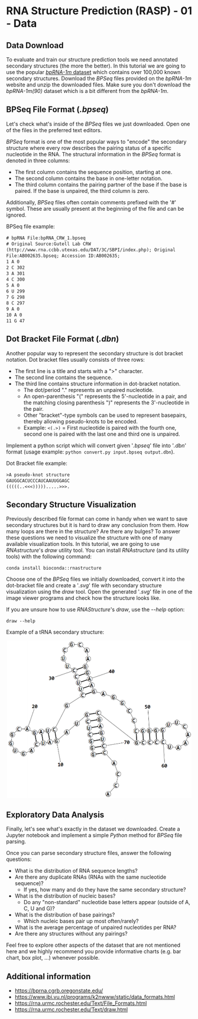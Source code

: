 # RNA Structure Prediction (RASP) - 01 - Data

## Data Download
To evaluate and train our structure prediction tools we need annotated secondary structures (the more the better).
In this tutorial we are going to use the popular [_bpRNA-1m_ dataset](https://bprna.cgrb.oregonstate.edu/index.html) which contains over 100,000 known secondary structures.
Download the _BPSeq_ files provided on the _bpRNA-1m_ website and unzip the downloaded files. Make sure you don't download the _bpRNA-1m(90)_ dataset which is a bit different from the _bpRNA-1m_.

## BPSeq File Format (_.bpseq_)
Let's check what's inside of the _BPSeq_ files we just downloaded. Open one of the files in the preferred text editors.

_BPSeq_ format is one of the most popular ways to "encode" the secondary structure where every row describes the pairing status of a specific nucleotide in the RNA.
The structural information in the _BPSeq_ format is denoted in three columns:
- The first column contains the sequence position, starting at one.
- The second column contains the base in one-letter notation.
- The third column contains the pairing partner of the base if the base is paired. If the base is unpaired, the third column is zero.

Additionally, _BPSeq_ files often contain comments prefixed with the '_#_' symbol. These are usually present at the beginning of the file and can be ignored.

BPSeq file example:
```
# bpRNA File:bpRNA_CRW_1.bpseq
# Original Source:Gutell Lab CRW (http://www.rna.ccbb.utexas.edu/DAT/3C/SBPI/index.php); Original File:AB002635.bpseq; Accession ID:AB002635;
1 A 0
2 C 302
3 A 301
4 C 300
5 A 0
6 U 299
7 G 298
8 C 297
9 A 0
10 A 0
11 G 47
```

## Dot Bracket File Format (_.dbn_)
Another popular way to represent the secondary structure is dot bracket notation. Dot bracket files usually consists of three rows:
- The first line is a title and starts with a ">" character.
- The second line contains the sequence.
- The third line contains structure information in dot-bracket notation.
  - The dot/period "." represents an unpaired nucleotide.
  - An open-parenthesis "(" represents the 5'-nucleotide in a pair, and the matching closing parenthesis ")" represents the 3'-nucleotide in the pair.
  - Other "bracket"-type symbols can be used to represent basepairs, thereby allowing pseudo-knots to be encoded.
  - Example: `<(.>)` = First nucleotide is paired with the fourth one, second one is paired with the last one and third one is unpaired.
 
Implement a python script which will convert given '_.bpseq_' file into '_.dbn_' format (usage example: `python convert.py input.bpseq output.dbn`).

Dot Bracket file example:
```
>A pseudo-knot structure
GAUGGCACUCCCAUCAAUUGGAGC
(((((..<<<))))).....>>>.
```

## Secondary Structure Visualization
Previously described file format can come in handy when we want to save secondary structures but it is hard to draw any conclusion from them. How many loops are there in the structure? Are there any bulges? To answer these questions we need to visualize the structure with one of many available visualization tools. In this tutorial, we are going to use _RNAstructure_'s _draw_ utility tool. You can install _RNAstructure_ (and its utility tools) with the following command:
```
conda install bioconda::rnastructure
```

Choose one of the _BPSeq_ files we initially downloaded, convert it into the dot-bracket file and create a '_.svg_' file with secondary structure visualization using the _draw_ tool. Open the generated '_.svg_' file in one of the image viewer programs and check how the structure looks like.

If you are unsure how to use _RNAStructure_'s _draw_, use the _--help_ option:
```
draw --help
```

Example of a tRNA secondary structure:
<p align="center">
 <img src="../imgs/trna_visualized.png" width="500">
</p>

## Exploratory Data Analysis
Finally, let's see what's exactly in the dataset we downloaded. Create a Jupyter notebook and implement a simple _Python_ method for _BPSeq_ file parsing.

Once you can parse secondary structure files, answer the following questions:
- What is the distribution of RNA sequence lengths?
- Are there any duplicate RNAs (RNAs with the same nucleotide sequence)?
  - If yes, how many and do they have the same secondary structure?
- What is the distribution of nucleic bases?
  - Do any "non-standard" nucleotide base letters appear (outside of A, C, U and G)?
- What is the distribution of base pairings?
  - Which nucleic bases pair up most often/rarely?
- What is the average percentage of unpaired nucleotides per RNA?
- Are there any structures without any pairings?

Feel free to explore other aspects of the dataset that are not mentioned here and we highly recommend you provide informative charts (e.g. bar chart, box plot, ...) whenever possible.

## Additional information
- https://bprna.cgrb.oregonstate.edu/
- https://www.ibi.vu.nl/programs/k2nwww/static/data_formats.html
- https://rna.urmc.rochester.edu/Text/File_Formats.html
- https://rna.urmc.rochester.edu/Text/draw.html
